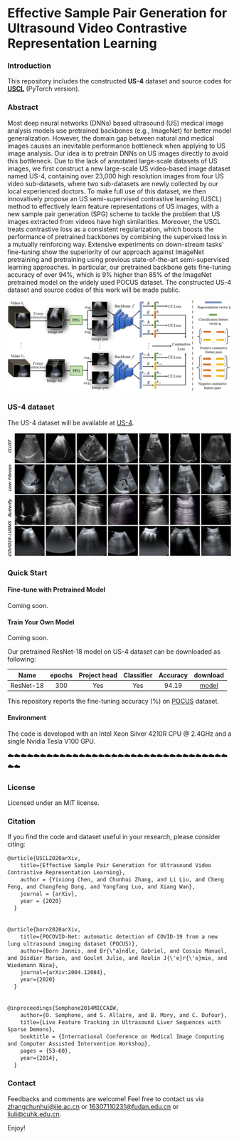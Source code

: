 # Effective Sample Pair Generation for Ultrasound Video Contrastive Representation Learning 

### Introduction

This repository includes the constructed **US-4** dataset and source codes for [**USCL**](https://arxiv.org/) (PyTorch version).

### Abstract
Most deep neural networks (DNNs) based ultrasound (US) medical image analysis models use pretrained backbones (e.g., ImageNet) for better model generalization. However, the domain gap between natural and medical images causes an inevitable performance bottleneck when applying to US image analysis. Our idea is to pretrain DNNs on US images directly to avoid this bottleneck. Due to the lack of annotated large-scale datasets of US images, we first construct a new large-scale US video-based image dataset named US-4, containing over 23,000 high resolution images from four US video sub-datasets, where two sub-datasets are newly collected by our local experienced doctors. To make full use of this dataset, we then innovatively propose an US semi-supervised contrastive learning (USCL) method to effectively learn feature representations of US images, with a new sample pair generation (SPG) scheme to tackle the problem that US images extracted from videos have high similarities. Moreover, the USCL treats contrastive loss as a consistent regularization, which boosts the performance of pretrained backbones by combining the supervised loss in a mutually reinforcing way. Extensive experiments on down-stream tasks' fine-tuning show the superiority of our approach against ImageNet pretraining and pretraining using previous state-of-the-art semi-supervised learning approaches. In particular, our pretrained backbone gets fine-tuning accuracy of over 94%, which is 9% higher than 85% of the ImageNet pretrained model on the widely used POCUS dataset. The constructed US-4 dataset and source codes of this work will be made public.

![image](https://github.com/983632847/USCL/blob/main/framework.png)


### US-4 dataset
The US-4 dataset will be available at [US-4](https://github.com/983632847/USCL).

![image](https://github.com/983632847/USCL/blob/main/Examples_US4.png)


### Quick Start

#### Fine-tune with Pretrained Model
Coming soon.


#### Train Your Own Model
Coming soon.


Our pretrained ResNet-18 model on US-4 dataset can be downloaded as following:

Name | epochs | Project head | Classifier | Accuracy | download
---  |:---------:|:---------:|:---------:|:---------:|:---:
ResNet-18 | 300 | Yes | Yes | 94.19 | [model](https://drive.google.com/file/d/1ODH2oeZxZdblmEW725AuZYA51AT9QJH2/view?usp=sharing)


This repository reports the fine-tuning accuracy (%) on [POCUS](https://arxiv.org/abs/2004.12084) dataset.


#### Environment
The code is developed with an Intel Xeon Silver 4210R CPU @ 2.4GHz and a single Nvidia Tesla V100 GPU.

:cloud::cloud::cloud::cloud::cloud::cloud::cloud::cloud::cloud::cloud::cloud::cloud::cloud::cloud::cloud::cloud::cloud::cloud::cloud::cloud::cloud::cloud::cloud::cloud::cloud::cloud::cloud::cloud::cloud::cloud::cloud::cloud::cloud::cloud::cloud::cloud:

### License

Licensed under an MIT license.

### Citation

If you find the code and dataset useful in your research, please consider citing:

    @article{USCL2020arXiv,
        title={Effective Sample Pair Generation for Ultrasound Video Contrastive Representation Learning},
        author = {Yixiong Chen, and Chunhui Zhang, and Li Liu, and Cheng Feng, and Changfeng Dong, and Yongfang Luo, and Xiang Wan},
        journal = {arXiv},
        year = {2020}
      }


    @article{born2020arXiv,
        title={POCOVID-Net: automatic detection of COVID-19 from a new lung ultrasound imaging dataset (POCUS)},
        author={Born Jannis, and Br{\"a}ndle, Gabriel, and Cossio Manuel, and Disdier Marion, and Goulet Julie, and Roulin J{\'e}r{\'e}mie, and Wiedemann Nina},
        journal={arXiv:2004.12084},
        year={2020}
      }


    @inproceedings{Somphone2014MICCAIW,
        author={O. Somphone, and S. Allaire, and B. Mory, and C. Dufour},
        title={Live Feature Tracking in Ultrasound Liver Sequences with Sparse Demons},
        booktitle = {International Conference on Medical Image Computing and Computer Assisted Intervention Workshop},
        pages = {53-60}, 
        year={2014},
      }


### Contact
Feedbacks and comments are welcome! Feel free to contact us via [zhangchunhui@iie.ac.cn](zhangchunhui@iie.ac.cn) or [16307110231@fudan.edu.cn](mailto:16307110231@fudan.edu.cn) or [liuli@cuhk.edu.cn](mailto:liuli@cuhk.edu.cn).

Enjoy!
